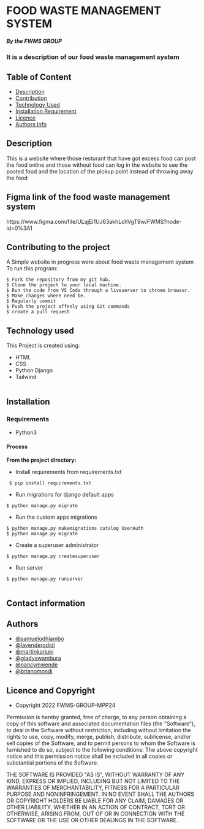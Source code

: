 # FOOD WASTE MANAGEMENT SYSTEM

##### By the FWMS GROUP
### It is a description of our food waste management system

## Table of Content

+ [Description](#description)
+ [Contribution](#contribution)
+ [Technology Used](#technology-used)
+ [Installation Requirement](#Installation)
+ [Licence](#licence)
+ [Authors Info](#author-Info)

## Description
<p>This is a website where those resturant that have got excess food can post the food online and those without food can log in the website to see the posted food and the location of the pickup point instead of throwing away the food </p>

## Figma link of the food waste management system

<link>https://www.figma.com/file/ULqjEi1UJ63akhLchVgT9w/FWMS?node-id=0%3A1</link>

## Contributing to the project
A Simple website in progress were about food waste management system
To run this program:

```
$ Fork the repository from my git hub.
$ Clone the project to your local machine.
$ Run the code from VS Code through a liveserver to chrome browser.
$ Make changes where need be.
$ Regularly commit
$ Push the project offenly using Git commands
$ create a pull request

```
## Technology used
This Project is created using:
* HTML
* CSS
* Python Django
* Tailwind


```
```
## Installation 
### Requirements
* Python3
#### Process
 **From the project directory:**
* Install requirements from requirements.txt
```
 $ pip install requirements.txt
```
* Run migrations for django default apps
```
$ python manage.py migrate
```
* Run the custom apps migrations
```
$ python manage.py makemigrations catalog UserAuth
$ python manage.py migrate
```
* Create a superuser administrator
```
$ python manage.py createsuperuser
```
* Run server
```
$ python manage.py runserver
```



```
```
## Contact information
## Authors

- [@samuelodhiambo](https://www.github.com/samuelodhiambo)
- [@lavenderodidi](https://github.com/OdidiLavender)
- [@martinkariuki](https://github.com/Emkayint)
- [@gladyswambura](https://github.com/gladyswambura)
- [@nancymwende](https://github.com/bkee9)
- [@brianomondi](https://github.com/bryanbill)

## Licence and Copyright
* Copyright 2022 FWMS-GROUP-MPP24

Permission is hereby granted, free of charge, to any person obtaining a copy of this software and associated documentation files (the "Software"), to deal in the Software without restriction, including without limitation the rights to use, copy, modify, merge, publish, distribute, sublicense, and/or sell copies of the Software, and to permit persons to whom the Software is furnished to do so, subject to the following conditions: The above copyright notice and this permission notice shall be included in all copies or substantial portions of the Software.

THE SOFTWARE IS PROVIDED "AS IS", WITHOUT WARRANTY OF ANY KIND, EXPRESS OR IMPLIED, INCLUDING BUT NOT LIMITED TO THE WARRANTIES OF MERCHANTABILITY, FITNESS FOR A PARTICULAR PURPOSE AND NONINFRINGEMENT. IN NO EVENT SHALL THE AUTHORS OR COPYRIGHT HOLDERS BE LIABLE FOR ANY CLAIM, DAMAGES OR OTHER LIABILITY, WHETHER IN AN ACTION OF CONTRACT, TORT OR OTHERWISE, ARISING FROM, OUT OF OR IN CONNECTION WITH THE SOFTWARE OR THE USE OR OTHER DEALINGS IN THE SOFTWARE.